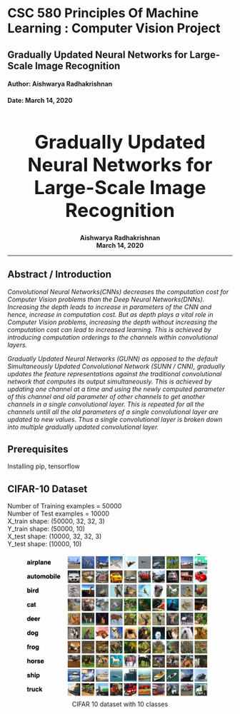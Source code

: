 # CSC 580 Principles Of Machine Learning : Computer Vision Project


## Gradually Updated Neural Networks for Large-Scale Image Recognition
#### Author: Aishwarya Radhakrishnan
#### Date: March 14, 2020


<div align="center">
    <h1 style="font-size:300%;">Gradually Updated Neural Networks for Large-Scale Image Recognition</h1>
    <h1 style="font-size:100%;">Aishwarya Radhakrishnan <br>
    March 14, 2020</h1>
</div>
  
<hr>



## Abstract / Introduction

*Convolutional Neural Networks(CNNs) decreases the computation cost for Computer Vision problems than the Deep Neural Networks(DNNs). Increasing the depth leads to increase in parameters of the CNN and hence, increase in computation cost. But as depth plays a vital role in Computer Vision problems, increasing the depth without increasing the computation cost can lead to increased learning. This is achieved by introducing
computation orderings to the channels within convolutional layers.*

*Gradually Updated Neural Networks (GUNN) as opposed to the default Simultaneously Updated Convolutional Network (SUNN / CNN), gradually updates the feature representations against the
traditional convolutional network that computes its output
simultaneously.  This is achieved by updating one channel at a time and using the newly computed parameter of this channel and old parameter of other channels to get another channels in a single convolutional layer. This is repeated for all the channels untill all the old parameters of a single convolutional layer are updated to new values. Thus a single convolutional layer is broken down into multiple gradually updated convolutional layer.*



## Prerequisites

Installing pip, tensorflow

## CIFAR-10 Dataset

Number of Training examples = 50000 <br>
Number of Test examples = 10000 <br>
X_train shape: (50000, 32, 32, 3) <br>
Y_train shape: (50000, 10) <br>
X_test shape: (10000, 32, 32, 3) <br>
Y_test shape: (10000, 10)


<figure>
<div align="center">
<img src='https://github.com/aishwarya34/CSC580_PrinciplesOfMachineLearning/blob/master/img/CIFAR10.png' /><br>
<figcaption>CIFAR 10 dataset with 10 classes</figcaption></div>
</figure>

